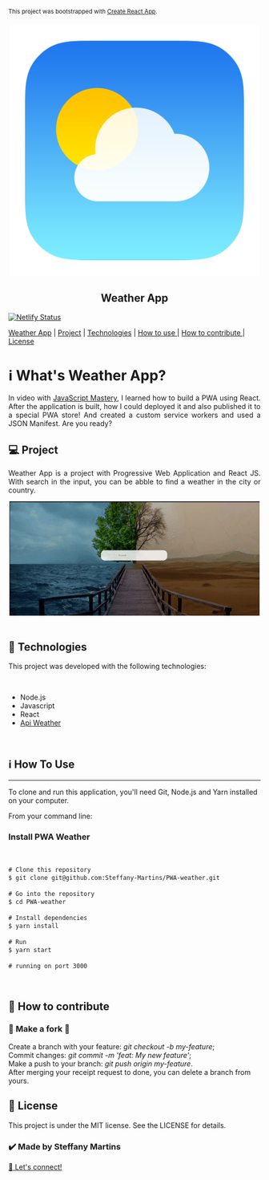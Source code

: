<sup>This project was bootstrapped with [Create React App](https://github.com/facebook/create-react-app).</sup>



<p align="center"> 
<img src="https://github.com/Steffany-Martins/PWA-weather/blob/master/public/images/logo.png" width="500"  alt="logo PWA weather">
  
</p>
<h2 align="center">Weather App</h2>

[![Netlify Status](https://api.netlify.com/api/v1/badges/0056fd0d-4707-4b1d-8b79-3defcbf2e565/deploy-status)](https://app.netlify.com/sites/weather-app-full-pwa/deploys)
<br>

<a href="#NLW">Weather App</a>   |  <a href="#Project">  Project</a>   |   <a href="#Tech"> Technologies</a>     |  <a href="#HowtoUse">  How to use </a>   | <a href="#HowtoContribute">   How to contribute </a>  | <a href="#License">   License </a>



<h1 id="NLW">ℹ️ What's Weather App?</h1>

<p align="justify">In video with <a href="https://www.youtube.com/watch?v=IaJqMcOMuDM">JavaScript Mastery</a>, I learned how to build a PWA using React. After the application is built, how I could deployed it and also published it to a special PWA store! And created a custom service workers and used a JSON Manifest. Are you ready?
<p>



<h2 id="Project">💻 Project</h2>

<p align="justify">Weather App is a project with Progressive Web Application and React JS. With search in the input, you can be abble to find a weather in the city or country. </p>
<div align="center">
<img src="https://github.com/Steffany-Martins/PWA-weather/blob/master/chrome-capture.gif" alt="Weather app working in search gift"/>
</div>
<br>

<h2 id="Tech">🚀 Technologies</h2>
<p>This project was developed with the following technologies:</p>
<br>
<ul>
<li>Node.js</li>
<li>Javascript</li>
<li>React</li>
  <li><a href="https://openweathermap.org/api/one-call-api?gclid=Cj0KCQjwpNr4BRDYARIsAADIx9ymQIrFDEgMDrxTupCx4mZDTXHqoqdtZGRiUQrTZrBUgwq6BMlLgygaAtaYEALw_wcB">Api Weather</a> </li>


</ul>
<br>
<h2 id="HowtoUse">ℹ️ How To Use</h2>
<hr>
<p>To clone and run this application, you'll need Git, Node.js and Yarn installed on your computer.</p>

<p>From your command line:</p>


<h3>Install PWA Weather</h3>

<br>

```
# Clone this repository
$ git clone git@github.com:Steffany-Martins/PWA-weather.git

# Go into the repository
$ cd PWA-weather

# Install dependencies
$ yarn install

# Run
$ yarn start

# running on port 3000
```
<br>



<h2 id="HowtoContribute">🤔 How to contribute</h2>

<h3>🔀 Make a fork 🔀</h3>

Create a branch with your feature: <i>git checkout -b my-feature</i>;<br>
Commit changes: <i>git commit -m 'feat: My new feature'</i>;<br>
Make a push to your branch: <i>git push origin my-feature</i>.<br>
After merging your receipt request to done, you can delete a branch from yours.

<h2 id="License">📝 License </h2
<p>This project is under the MIT license. See the LICENSE for details.</p>

<h3>✔️ Made by Steffany Martins </h3> <a href="https://www.linkedin.com/in/steffanymartinssoares/">👋 Let's connect!</a>

